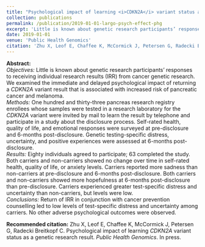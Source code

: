 ```yaml
---
title: "Psychological impact of learning <i>CDKN2A</i> variant status as a genetic research result"
collection: publications
permalink: /publication/2019-01-01-largo-psych-effect-phg
excerpt: 'Little is known about genetic research participants’ responses to receiving individual research results (IRR) from cancer genetic research. We examined the immediate and delayed psychological impact of returning a <i>CDKN2A</i> variant result that is associated with increased risk of pancreatic cancer and melanoma.'
date: 2019-01-01
venue: 'Public Health Genomics'
citation: 'Zhu X, Leof E, Chaffee K, McCormick J, Petersen G, Radecki Breitkopf C. Psychological impact of learning <i>CDKN2A</i> variant status as a genetic research result. <i>Public Health Genomics</i>. In press.'
---
```


**Abstract:**<br>
<i>Objectives:</i> Little is known about genetic research participants’ responses to receiving individual research results (IRR) from cancer genetic research. We examined the immediate and delayed psychological impact of returning a <i>CDKN2A</i> variant result that is associated with increased risk of pancreatic cancer and melanoma.<br>
<i>Methods:</i> One hundred and thirty-three pancreas research registry enrollees whose samples were tested in a research laboratory for the <i>CDKN2A</i> variant were invited by mail to learn the result by telephone and participate in a study about the disclosure process. Self-rated health, quality of life, and emotional responses were surveyed at pre-disclosure and 6-months post-disclosure. Genetic testing-specific distress, uncertainty, and positive experiences were assessed at 6-months post-disclosure.<br>
<i>Results:</i> Eighty individuals agreed to participate; 63 completed the study. Both carriers and non-carriers showed no change over time in self-rated health, quality of life, or anxiety levels. Carriers reported more sadness than non-carriers at pre-disclosure and 6-months post-disclosure. Both carriers and non-carriers showed more hopefulness at 6-months post-disclosure than pre-disclosure. Carriers experienced greater test-specific distress and uncertainty than non-carriers, but levels were low.<br>
<i>Conclusions:</i> Return of IRR in conjunction with cancer prevention counselling led to low levels of test-specific distress and uncertainty among carriers. No other adverse psychological outcomes were observed.

**Recommended citation:** Zhu X, Leof E, Chaffee K, McCormick J, Petersen G, Radecki Breitkopf C. Psychological impact of learning <i>CDKN2A</i> variant status as a genetic research result. <i>Public Health Genomics</i>. In press.  
